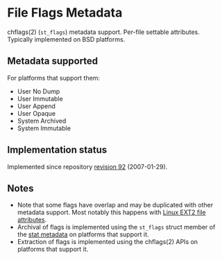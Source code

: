 # File Flags Metadata #

chflags(2) (`st_flags`) metadata support. Per-file settable attributes. Typically implemented on BSD platforms.

## Metadata supported ##

For platforms that support them:
  * User No Dump
  * User Immutable
  * User Append
  * User Opaque
  * System Archived
  * System Immutable

## Implementation status ##

Implemented since repository [revision 92](https://code.google.com/p/xar/source/detail?r=92) (2007-01-29).

## Notes ##

  * Note that some flags have overlap and may be duplicated with other metadata support. Most notably this happens with [Linux EXT2 file attributes](metadata_linux_attrib.md).
  * Archival of flags is implemented using the `st_flags` struct member of the [stat metadata](metadata_stat.md) on platforms that support it.
  * Extraction of flags is implemented using the chflags(2) APIs on platforms that support it.